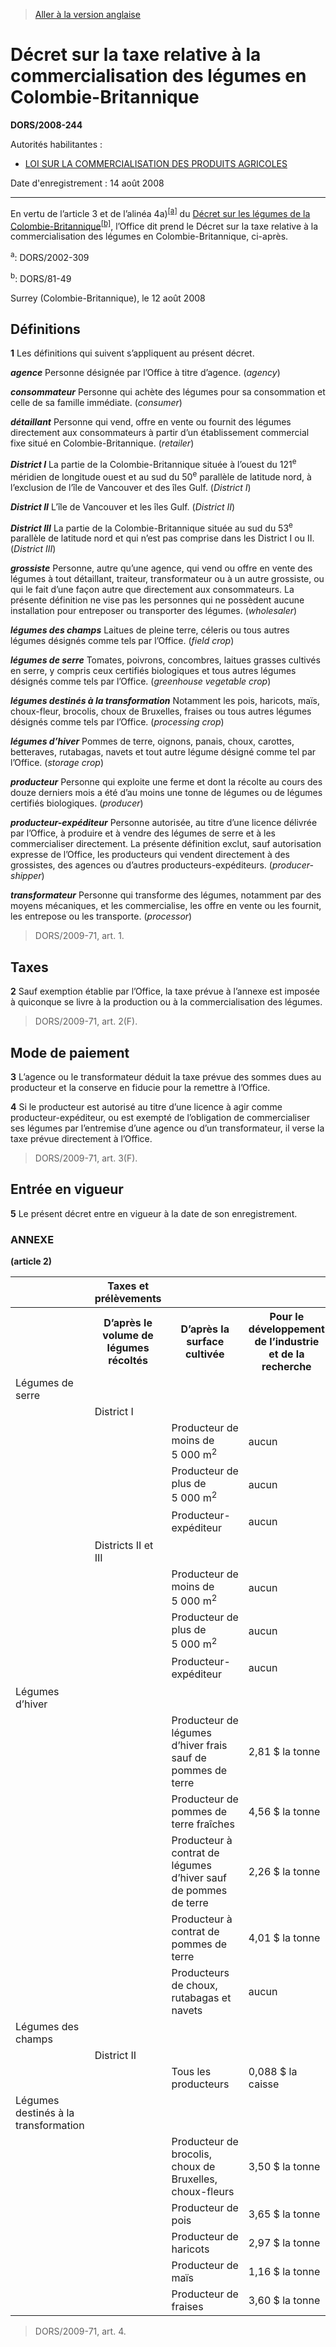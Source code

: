 > [Aller à la version anglaise](/en/Regulations/Statutory%20Orders%20and%20Regulations/2008/244.md)

# Décret sur la taxe relative à la commercialisation des légumes en Colombie-Britannique

**DORS/2008-244**

Autorités habilitantes : 
- [LOI SUR LA COMMERCIALISATION DES PRODUITS AGRICOLES](/fr/Lois/Lois%20révisées%20du%20Canada/A/A-6.md)

Date d'enregistrement : 14 août 2008

----------

En vertu de l’article 3 et de l’alinéa 4a)<sup><a href='#nbp_610908-F_hq_4786'>[a]</a></sup> du [Décret sur les légumes de la Colombie-Britannique](/fr/Règlements/Décrets,%20ordonnances%20et%20règlements%20statutaires/81/49.md)<sup><a href='#nbp_610908-F_hq_4273'>[b]</a></sup>, l’Office dit prend le Décret sur la taxe relative à la commercialisation des légumes en Colombie-Britannique, ci-après.

<a name='nbp_610908-F_hq_4786'><sup>a</sup></a>: DORS/2002-309<br />

<a name='nbp_610908-F_hq_4273'><sup>b</sup></a>: DORS/81-49<br />

Surrey (Colombie-Britannique), le 12 août 2008




## Définitions


**1** Les définitions qui suivent s’appliquent au présent décret.

***agence*** Personne désignée par l’Office à titre d’agence. (*agency*)

***consommateur*** Personne qui achète des légumes pour sa consommation et celle de sa famille immédiate. (*consumer*)

***détaillant*** Personne qui vend, offre en vente ou fournit des légumes directement aux consommateurs à partir d’un établissement commercial fixe situé en Colombie-Britannique. (*retailer*)

***District I*** La partie de la Colombie-Britannique située à l’ouest du 121<sup>e</sup> méridien de longitude ouest et au sud du 50<sup>e</sup> parallèle de latitude nord, à l’exclusion de l’île de Vancouver et des îles Gulf. (*District I*)

***District II*** L’île de Vancouver et les îles Gulf. (*District II*)

***District III*** La partie de la Colombie-Britannique située au sud du 53<sup>e</sup> parallèle de latitude nord et qui n’est pas comprise dans les District I ou II. (*District III*)

***grossiste*** Personne, autre qu’une agence, qui vend ou offre en vente des légumes à tout détaillant, traiteur, transformateur ou à un autre grossiste, ou qui le fait d’une façon autre que directement aux consommateurs. La présente définition ne vise pas les personnes qui ne possèdent aucune installation pour entreposer ou transporter des légumes. (*wholesaler*)

***légumes des champs*** Laitues de pleine terre, céleris ou tous autres légumes désignés comme tels par l’Office. (*field crop*)

***légumes de serre*** Tomates, poivrons, concombres, laitues grasses cultivés en serre, y compris ceux certifiés biologiques et tous autres légumes désignés comme tels par l’Office. (*greenhouse vegetable crop*)

***légumes destinés à la transformation*** Notamment les pois, haricots, maïs, choux-fleur, brocolis, choux de Bruxelles, fraises ou tous autres légumes désignés comme tels par l’Office. (*processing crop*)

***légumes d’hiver*** Pommes de terre, oignons, panais, choux, carottes, betteraves, rutabagas, navets et tout autre légume désigné comme tel par l’Office. (*storage crop*)

***producteur*** Personne qui exploite une ferme et dont la récolte au cours des douze derniers mois a été d’au moins une tonne de légumes ou de légumes certifiés biologiques. (*producer*)

***producteur-expéditeur*** Personne autorisée, au titre d’une licence délivrée par l’Office, à produire et à vendre des légumes de serre et à les commercialiser directement. La présente définition exclut, sauf autorisation expresse de l’Office, les producteurs qui vendent directement à des grossistes, des agences ou d’autres producteurs-expéditeurs. (*producer-shipper*)

***transformateur*** Personne qui transforme des légumes, notamment par des moyens mécaniques, et les commercialise, les offre en vente ou les fournit, les entrepose ou les transporte. (*processor*)
> DORS/2009-71, art. 1.





## Taxes


**2** Sauf exemption établie par l’Office, la taxe prévue à l’annexe est imposée à quiconque se livre à la production ou à la commercialisation des légumes.
> DORS/2009-71, art. 2(F).





## Mode de paiement


**3** L’agence ou le transformateur déduit la taxe prévue des sommes dues au producteur et la conserve en fiducie pour la remettre à l’Office.



**4** Si le producteur est autorisé au titre d’une licence à agir comme producteur-expéditeur, ou est exempté de l’obligation de commercialiser ses légumes par l’entremise d’une agence ou d’un transformateur, il verse la taxe prévue directement à l’Office.
> DORS/2009-71, art. 3(F).





## Entrée en vigueur


**5** Le présent décret entre en vigueur à la date de son enregistrement.




### **ANNEXE** 
**(article 2)**
<table>
<tr>
<th></th>
<th>Taxes et prélèvements</th>
</tr>
<tr>
<th></th>
<th>D’après le volume de légumes récoltés</th>
<th>D’après la surface cultivée</th>
<th>Pour le développement de l’industrie et de la recherche</th>
</tr>
<tr>
<td>Légumes de serre</td>
<td></td>
<td></td>
<td></td>
</tr>
<tr>
<td></td>
<td>District I</td>
<td></td>
<td></td>
<td></td>
</tr>
<tr>
<td></td>
<td></td>
<td>Producteur de moins de 5 000 m<sup>2</sup></td>
<td>aucun</td>
<td>0,075 $ du m<sup>2</sup></td>
<td>0,15 $ du m<sup>2</sup></td>
</tr>
<tr>
<td></td>
<td></td>
<td>Producteur de plus de 5 000 m<sup>2</sup></td>
<td>aucun</td>
<td>0,095 $ du m<sup>2</sup></td>
<td>0,15 $ du m<sup>2</sup></td>
</tr>
<tr>
<td></td>
<td></td>
<td>Producteur- expéditeur</td>
<td>aucun</td>
<td>0,095 $ du m<sup>2</sup></td>
<td>0,15 $ du m<sup>2</sup></td>
</tr>
<tr>
<td></td>
<td>Districts II et III</td>
<td></td>
<td></td>
<td></td>
</tr>
<tr>
<td></td>
<td></td>
<td>Producteur de moins de 5 000 m<sup>2</sup></td>
<td>aucun</td>
<td>0,075 $ du m<sup>2</sup></td>
<td>aucun</td>
</tr>
<tr>
<td></td>
<td></td>
<td>Producteur de plus de 5 000 m<sup>2</sup></td>
<td>aucun</td>
<td>0,095 $ du m<sup>2</sup></td>
<td>aucun</td>
</tr>
<tr>
<td></td>
<td></td>
<td>Producteur- expéditeur</td>
<td>aucun</td>
<td>0,095 $ du m<sup>2</sup></td>
<td>aucun</td>
</tr>
<tr>
<td>Légumes d’hiver</td>
<td></td>
<td></td>
<td></td>
</tr>
<tr>
<td></td>
<td></td>
<td>Producteur de légumes d’hiver frais sauf de pommes de terre</td>
<td>2,81 $ la tonne</td>
<td>aucun</td>
<td>0,110 $ la tonne</td>
</tr>
<tr>
<td></td>
<td></td>
<td>Producteur de pommes de terre fraîches</td>
<td>4,56 $ la tonne</td>
<td>aucun</td>
<td>0,110 $ la tonne</td>
</tr>
<tr>
<td></td>
<td></td>
<td>Producteur à contrat de légumes d’hiver sauf de pommes de terre</td>
<td>2,26 $ la tonne</td>
<td>aucun</td>
<td>0,110 $ la tonne</td>
</tr>
<tr>
<td></td>
<td></td>
<td>Producteur à contrat de pommes de terre</td>
<td>4,01 $ la tonne</td>
<td>aucun</td>
<td>0,110 $ la tonne</td>
</tr>
<tr>
<td></td>
<td></td>
<td>Producteurs de choux, rutabagas et navets</td>
<td>aucun</td>
<td>aucun</td>
<td>0,50 $ la tonne</td>
</tr>
<tr>
<td>Légumes des champs</td>
<td></td>
<td></td>
<td></td>
</tr>
<tr>
<td></td>
<td>District II</td>
<td></td>
<td></td>
<td></td>
</tr>
<tr>
<td></td>
<td></td>
<td>Tous les producteurs</td>
<td>0,088 $ la caisse</td>
<td>aucun</td>
<td>0,002 $ la tonne</td>
</tr>
<tr>
<td>Légumes destinés à la transformation</td>
<td></td>
<td></td>
<td></td>
</tr>
<tr>
<td></td>
<td></td>
<td>Producteur de brocolis, choux de Bruxelles, choux-fleurs</td>
<td>3,50 $ la tonne</td>
<td>aucun</td>
<td>aucun</td>
</tr>
<tr>
<td></td>
<td></td>
<td>Producteur de pois</td>
<td>3,65 $ la tonne</td>
<td>aucun</td>
<td>aucun</td>
</tr>
<tr>
<td></td>
<td></td>
<td>Producteur de haricots</td>
<td>2,97 $ la tonne</td>
<td>aucun</td>
<td>aucun</td>
</tr>
<tr>
<td></td>
<td></td>
<td>Producteur de maïs</td>
<td>1,16 $ la tonne</td>
<td>aucun</td>
<td>aucun</td>
</tr>
<tr>
<td></td>
<td></td>
<td>Producteur de fraises</td>
<td>3,60 $ la tonne</td>
<td>aucun</td>
<td>aucun</td>
</tr>
</table>

> DORS/2009-71, art. 4.


